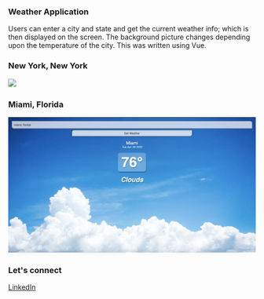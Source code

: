 ### Weather Application

Users can enter a city and state and get the current weather info; which is then displayed on the screen. The background picture changes depending upon the temperature of the city. This was written using Vue. 

### New York, New York
![](public/newyork.png)

### Miami, Florida
![](public/miami.png)

### Let's connect 
[LinkedIn](https://www.linkedin.com/in/jamal-numan/)
